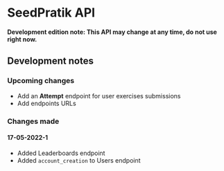 # SeedPratik API

**Development edition note: This API may change at any time, do not use right now.**

## Development notes

### Upcoming changes

- Add an **Attempt** endpoint for user exercises submissions
- Add endpoints URLs

### Changes made

#### 17-05-2022-1

- Added Leaderboards endpoint
- Added `account_creation` to Users endpoint
